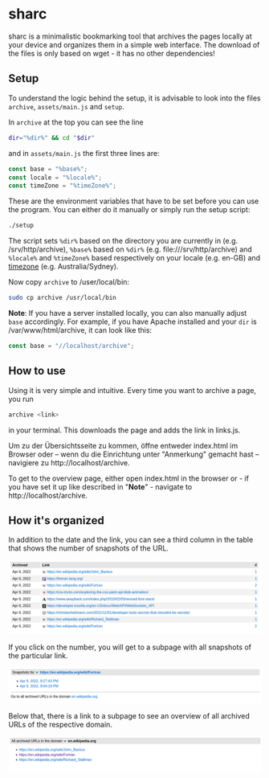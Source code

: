 # sharc

sharc is a minimalistic bookmarking tool that archives the pages locally at your device and organizes them in a simple web interface. The download of the files is only based on wget - it has no other dependencies!

## Setup
To understand the logic behind the setup, it is advisable to look into the files `archive`, `assets/main.js` and `setup`.

In `archive` at the top you can see the line

```sh
dir="%dir%" && cd "$dir"
```

and in `assets/main.js` the first three lines are:

```js
const base = "%base%";
const locale = "%locale%";
const timeZone = "%timeZone%";
```

These are the environment variables that have to be set before you can use the program. You can either do it manually or simply run the setup script:

```sh
./setup
```

The script sets `%dir%` based on the directory you are currently in (e.g. /srv/http/archive), `%base%` based on `%dir%` (e.g. file:///srv/http/archive) and `%locale%` and `%timeZone%` based respectively on your locale (e.g. en-GB) and [timezone](https://www.iana.org/time-zones) (e.g. Australia/Sydney).

Now copy `archive` to /user/local/bin:
```sh
sudo cp archive /usr/local/bin
```

**Note**: If you have a server installed locally, you can also manually adjust `base` accordingly. For example, if you have Apache installed and your `dir` is /var/www/html/archive, it can look like this:

```js
const base = "//localhost/archive";
```

## How to use
Using it is very simple and intuitive. Every time you want to archive a page, you run
```sh
archive <link>
```
in your terminal. This downloads the page and adds the link in links.js.

Um zu der Übersichtsseite zu kommen, öffne entweder index.html im Browser oder – wenn du die Einrichtung unter "Anmerkung" gemacht hast – navigiere zu http://localhost/archive.

To get to the overview page, either open index.html in the browser or - if you have set it up like described in "**Note**" - navigate to http://localhost/archive.


## How it's organized
In addition to the date and the link, you can see a third column in the table that shows the number of snapshots of the URL.

![Overview of all archived links](assets/img/01.png)

If you click on the number, you will get to a subpage with all snapshots of the particular link.

![Overview of all snapshots of a link](assets/img/02.png)

Below that, there is a link to a subpage to see an overview of all archived URLs of the respective domain.

![Overview of all URLs of a domain](assets/img/03.png)